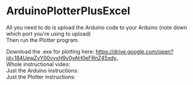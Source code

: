 # ArduinoPlotterPlusExcel
All you need to do is upload the Arduino code to your Arduino (note down which port you're using to upload)  
Then run the Plotter program.

Download the .exe for plotting here: https://drive.google.com/open?id=184UewZyY00vyxH9v0yAH0eFRnZ45xdy_  
Whole instructional video:   
Just the Arduino instructions:  
Just the Plotter instructions:  
